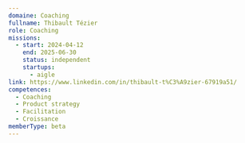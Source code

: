 ```yaml
---
domaine: Coaching
fullname: Thibault Tézier
role: Coaching
missions:
  - start: 2024-04-12
    end: 2025-06-30
    status: independent
    startups:
      - aigle
link: https://www.linkedin.com/in/thibault-t%C3%A9zier-67919a51/
competences:
  - Coaching
  - Product strategy
  - Facilitation
  - Croissance
memberType: beta
---
```

